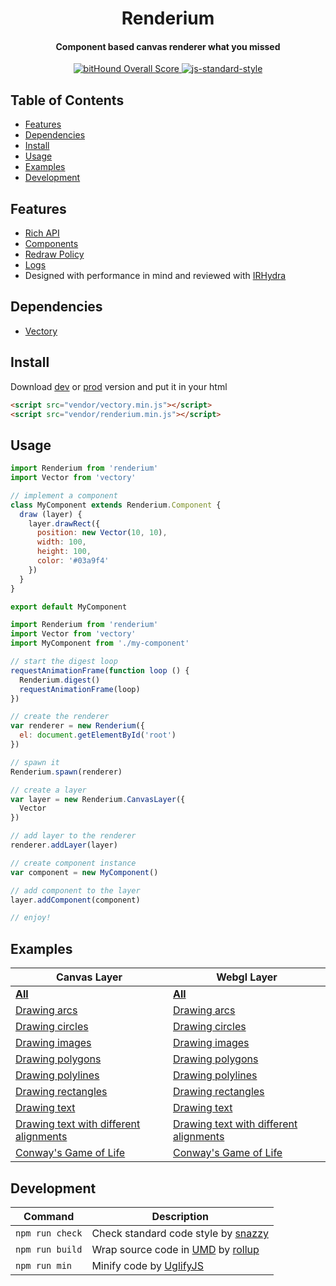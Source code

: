 <h1 align="center">Renderium</h1>
<h4 align="center">Component based canvas renderer what you missed</h4>

<p align="center">
  <a href="https://www.bithound.io/github/broadsw0rd/renderium">
    <img src="https://www.bithound.io/github/broadsw0rd/renderium/badges/score.svg" alt="bitHound Overall Score"/>
  </a>
  <a href="https://github.com/feross/standard" target="_blank">
    <img src="https://img.shields.io/badge/code%20style-standard-brightgreen.svg?style=flat" alt="js-standard-style"/>
  </a>
</p>

## Table of Contents

- [Features](#features)
- [Dependencies](#dependencies)
- [Install](#install)
- [Usage](#usage)
- [Examples](#examples)
- [Development](#development)

## Features

- [Rich API](https://github.com/broadsw0rd/renderium/wiki/API)
- [Components](https://github.com/broadsw0rd/renderium/wiki/Components)
- [Redraw Policy](https://github.com/broadsw0rd/renderium/wiki/Redraw-Policy)
- [Logs](https://github.com/broadsw0rd/renderium/wiki/Logs)
- Designed with performance in mind and reviewed with [IRHydra](http://mrale.ph/irhydra/2/)

## Dependencies

- [Vectory](https://www.npmjs.com/package/vectory)

## Install

Download [dev](https://rawgit.com/broadsw0rd/renderium/master/dist/renderium.js) or [prod](https://rawgit.com/broadsw0rd/renderium/master/dist/renderium.min.js) version and put it in your html

```html
<script src="vendor/vectory.min.js"></script>
<script src="vendor/renderium.min.js"></script>
```

## Usage

```js
import Renderium from 'renderium'
import Vector from 'vectory'

// implement a component
class MyComponent extends Renderium.Component {
  draw (layer) {
    layer.drawRect({
      position: new Vector(10, 10),
      width: 100,
      height: 100,
      color: '#03a9f4'
    })
  }
}

export default MyComponent
```

```js
import Renderium from 'renderium'
import Vector from 'vectory'
import MyComponent from './my-component'

// start the digest loop
requestAnimationFrame(function loop () {
  Renderium.digest()
  requestAnimationFrame(loop)
})

// create the renderer
var renderer = new Renderium({
  el: document.getElementById('root')
})

// spawn it
Renderium.spawn(renderer)

// create a layer
var layer = new Renderium.CanvasLayer({
  Vector
})

// add layer to the renderer
renderer.addLayer(layer)

// create component instance
var component = new MyComponent()

// add component to the layer
layer.addComponent(component)

// enjoy!
```

## Examples

Canvas Layer | Webgl Layer
------- | -------
**[All](http://codepen.io/collection/AEydae/)** | **[All](http://codepen.io/collection/XMjQrb/)**
[Drawing arcs](http://codepen.io/broadsw0rd/pen/amyjmZ) | [Drawing arcs](http://codepen.io/broadsw0rd/pen/XMJeOd)
[Drawing circles](http://codepen.io/broadsw0rd/pen/xEXNkP) | [Drawing circles](http://codepen.io/broadsw0rd/pen/LWEzqL)
[Drawing images](http://codepen.io/broadsw0rd/pen/zKPOKd) | [Drawing images](http://codepen.io/broadsw0rd/pen/ZeYXPG)
[Drawing polygons](http://codepen.io/broadsw0rd/pen/NRBJpB) | [Drawing polygons](http://codepen.io/broadsw0rd/pen/JWorzW)
[Drawing polylines](http://codepen.io/broadsw0rd/pen/amjrKN) | [Drawing polylines](http://codepen.io/broadsw0rd/pen/ryaGbe)
[Drawing rectangles](http://codepen.io/broadsw0rd/pen/VKGZRq) | [Drawing rectangles](http://codepen.io/broadsw0rd/pen/LWEzvj)
[Drawing text](http://codepen.io/broadsw0rd/pen/ozPbRa) | [Drawing text](http://codepen.io/broadsw0rd/pen/PpwJgy)
[Drawing text with different alignments](http://codepen.io/broadsw0rd/pen/LRkoqJ) | [Drawing text with different alignments](http://codepen.io/broadsw0rd/pen/ygqMad)
[Conway's Game of Life](http://codepen.io/broadsw0rd/pen/KgJrLy) | [Conway's Game of Life](http://codepen.io/broadsw0rd/pen/jBEGRg)

## Development

Command | Description
------- | -----------
`npm run check` | Check standard code style by [snazzy](https://www.npmjs.com/package/snazzy)
`npm run build` | Wrap source code in [UMD](https://github.com/umdjs/umd) by [rollup](http://rollupjs.org/)
`npm run min` | Minify code by [UglifyJS](https://github.com/mishoo/UglifyJS)
